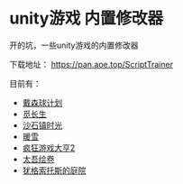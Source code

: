 # unity游戏 内置修改器

开的坑，一些unity游戏的内置修改器

下载地址： https://pan.aoe.top/ScriptTrainer

目前有：
 - [戴森球计划](https://mod.3dmgame.com/mod/173023)
 - [觅长生](https://mod.3dmgame.com/mod/176840)
 - [沙石镇时光](https://mod.3dmgame.com/mod/185597)
 - [暖雪](https://mod.3dmgame.com/mod/181716)
 - [疯狂游戏大亨2](https://mod.3dmgame.com/mod/188197)
 - [太吾绘卷](https://mod.3dmgame.com/mod/188315)
 - [犹格索托斯的庭院](https://mod.3dmgame.com/mod/203152)